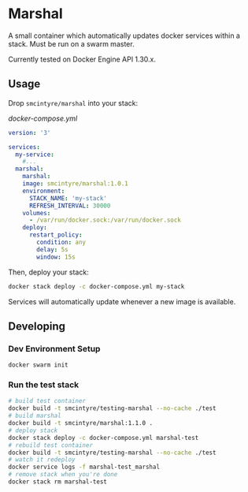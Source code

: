 # Marshal

A small container which automatically updates docker services within a stack. Must be run on a swarm master.

Currently tested on Docker Engine API 1.30.x.

## Usage

Drop `smcintyre/marshal` into your stack:

*docker-compose.yml*
```yaml
version: '3'

services:
  my-service:
    #...
  marshal:
    marshal:
    image: smcintyre/marshal:1.0.1
    environment:
      STACK_NAME: 'my-stack'
      REFRESH_INTERVAL: 30000
    volumes:
      - /var/run/docker.sock:/var/run/docker.sock
    deploy:
      restart_policy:
        condition: any
        delay: 5s
        window: 15s
```

Then, deploy your stack:
```bash
docker stack deploy -c docker-compose.yml my-stack
```

Services will automatically update whenever a new image is available.

## Developing

### Dev Environment Setup
```
docker swarm init
```

### Run the test stack
```bash
# build test container
docker build -t smcintyre/testing-marshal --no-cache ./test
# build marshal
docker build -t smcintyre/marshal:1.1.0 .
# deploy stack
docker stack deploy -c docker-compose.yml marshal-test
# rebuild test container
docker build -t smcintyre/testing-marshal --no-cache ./test
# watch it redeploy
docker service logs -f marshal-test_marshal
# remove stack when you're done
docker stack rm marshal-test
```
